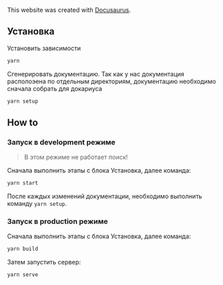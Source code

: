 This website was created with [Docusaurus](https://docusaurus.io/).

## Установка

Установить зависимости

```bash
yarn
```

Сгенерировать документацию. Так как у нас документация располоэена по отдельным директориям, документацию необходимо сначала собрать для докариуса

```bash
yarn setup
```

## How to

### Запуск в development режиме

> В этом режиме не работает поиск!

Сначала выполнить этапы с блока Установка, далее команда:

```bash
yarn start
```

После каждых изменений документации, необходимо выполнить команду `yarn setup`.

### Запуск в production режиме

Сначала выполнить этапы с блока Установка, далее команда:

```bash
yarn build
```

Затем запустить сервер:

```bash
yarn serve
```
